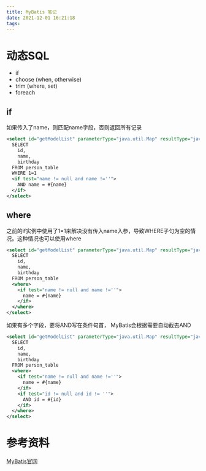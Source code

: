 ```yaml
---
title: MyBatis 笔记
date: 2021-12-01 16:21:18
tags:
---
```

# 动态SQL
- if
- choose (when, otherwise)
- trim (where, set)
- foreach

## if
如果传入了name，则匹配name字段，否则返回所有记录
```xml
<select id="getModelList" parameterType="java.util.Map" resultType="java.util.Map">
  SELECT
    id,
    name,
    birthday
  FROM person_table
  WHERE 1=1
  <if test="name != null and name !=''">
    AND name = #{name}
  </if>
</select>
```

## where
之前的if实例中使用了1=1来解决没有传入name入参，导致WHERE子句为空的情况。这种情况也可以使用where
```xml
<select id="getModelList" parameterType="java.util.Map" resultType="java.util.Map">
  SELECT
    id,
    name,
    birthday
  FROM person_table
  <where>
    <if test="name != null and name !=''">
      name = #{name}
    </if>
  </where>
</select>
```
如果有多个字段，要将AND写在条件句首， MyBatis会根据需要自动截去AND
```xml
<select id="getModelList" parameterType="java.util.Map" resultType="java.util.Map">
  SELECT
    id,
    name,
    birthday
  FROM person_table
  <where>
    <if test="name != null and name !=''">
      name = #{name}
    </if>
    <if test="id != null and id != ''">
      AND id = #{id}
    </if>
  </where>
</select>
```

# 参考资料
[MyBatis官网](https://mybatis.net.cn/)
